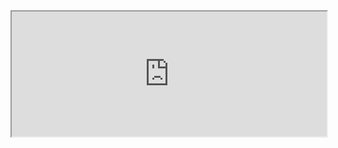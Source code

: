 <iframe src="https://liaojunjun.github.io/nice/root/javascript/dynamic_font_size_demo.html" width="100%" height="200"></iframe>